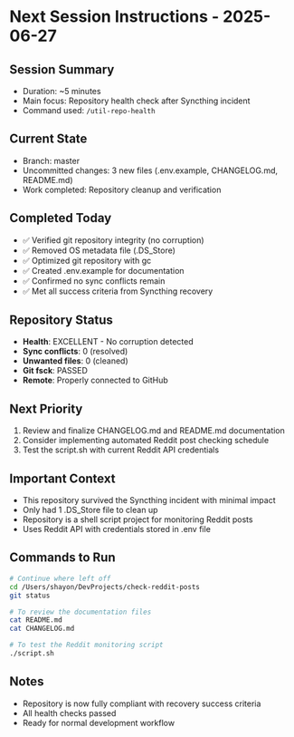 # Next Session Instructions - 2025-06-27

## Session Summary
- Duration: ~5 minutes
- Main focus: Repository health check after Syncthing incident
- Command used: `/util-repo-health`

## Current State
- Branch: master
- Uncommitted changes: 3 new files (.env.example, CHANGELOG.md, README.md)
- Work completed: Repository cleanup and verification

## Completed Today
- ✅ Verified git repository integrity (no corruption)
- ✅ Removed OS metadata file (.DS_Store)
- ✅ Optimized git repository with gc
- ✅ Created .env.example for documentation
- ✅ Confirmed no sync conflicts remain
- ✅ Met all success criteria from Syncthing recovery

## Repository Status
- **Health**: EXCELLENT - No corruption detected
- **Sync conflicts**: 0 (resolved)
- **Unwanted files**: 0 (cleaned)
- **Git fsck**: PASSED
- **Remote**: Properly connected to GitHub

## Next Priority
1. Review and finalize CHANGELOG.md and README.md documentation
2. Consider implementing automated Reddit post checking schedule
3. Test the script.sh with current Reddit API credentials

## Important Context
- This repository survived the Syncthing incident with minimal impact
- Only had 1 .DS_Store file to clean up
- Repository is a shell script project for monitoring Reddit posts
- Uses Reddit API with credentials stored in .env file

## Commands to Run
```bash
# Continue where left off
cd /Users/shayon/DevProjects/check-reddit-posts
git status

# To review the documentation files
cat README.md
cat CHANGELOG.md

# To test the Reddit monitoring script
./script.sh
```

## Notes
- Repository is now fully compliant with recovery success criteria
- All health checks passed
- Ready for normal development workflow